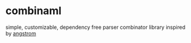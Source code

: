 # combinaml

simple, customizable, dependency free parser combinator library inspired by [angstrom](https://github.com/inhabitedtype/angstrom/)
